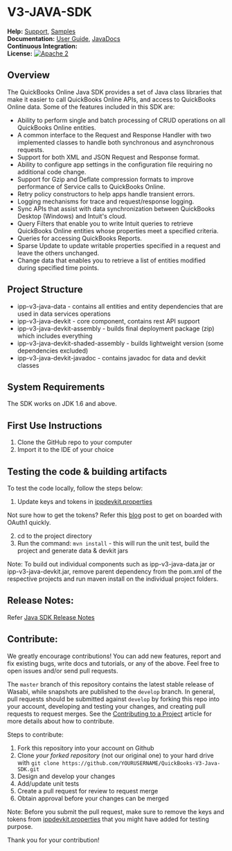 V3-JAVA-SDK
===========

**Help:** [Support](https://developer.intuit.com/help), [Samples](https://developer.intuit.com/docs/0100_quickbooks_online/0400_tools/0005_sdks/0200_java/0004_sample_code_and_sample_apps) <br/>
**Documentation:** [User Guide](https://developer.intuit.com/docs/0100_quickbooks_online/0400_tools/0005_accounting/0200_java/0001_quick_start), [JavaDocs](https://developer-static.intuit.com/SDKDocs/QBV3Doc/ipp-v3-java-devkit-javadoc/index.html)
<br/>
**Continuous Integration:** <br/>
**License:** [![Apache 2](http://img.shields.io/badge/license-Apache%202-brightgreen.svg)](http://www.apache.org/licenses/LICENSE-2.0) <br/>


## Overview
The QuickBooks Online Java SDK provides a set of Java class libraries that make it easier to call QuickBooks Online APIs, and access to QuickBooks Online data. Some of the features included in this SDK are:

* Ability to perform single and batch processing of CRUD operations on all QuickBooks Online entities.
* A common interface to the Request and Response Handler with two implemented classes to handle both synchronous and asynchronous requests.
* Support for both XML and JSON Request and Response format.
* Ability to configure app settings in the configuration file requiring no additional code change.
* Support for Gzip and Deflate compression formats to improve performance of Service calls to QuickBooks Online.
* Retry policy constructors to help apps handle transient errors.
* Logging mechanisms for trace and request/response logging.
* Sync APIs that assist with data synchronization between QuickBooks Desktop (Windows) and Intuit's cloud.
* Query Filters that enable you to write Intuit queries to retrieve QuickBooks Online entities whose properties meet a specified criteria.
* Queries for accessing QuickBooks Reports.
* Sparse Update to update writable properties specified in a request and leave the others unchanged.
* Change data that enables you to retrieve a list of entities modified during specified time points.

## Project Structure
* ipp-v3-java-data - contains all entities and entity dependencies that are used in data services operations
* ipp-v3-java-devkit - core component, contains rest API support
* ipp-v3-java-devkit-assembly - builds final deployment package (zip) which includes everything
* ipp-v3-java-devkit-shaded-assembly - builds lightweight version (some dependencies excluded)
* ipp-v3-java-devkit-javadoc - contains javadoc for data and devkit classes

## System Requirements
The SDK works on JDK 1.6 and above.

## First Use Instructions
1. Clone the GitHub repo to your computer
2. Import it to the IDE of your choice

## Testing the code & building artifacts

To test the code locally, follow the steps below:

1. Update keys and tokens in [ippdevkit.properties](https://github.com/intuit/QuickBooks-V3-Java-SDK/blob/master/ipp-v3-java-devkit/src/test/resources/ippdevkit.properties) 

Not sure how to get the tokens? Refer this [blog](https://developer.intuit.com/hub/blog/2016/04/25/quick-start-to-quickbooks-online-rest-api-with-oauth1-0) post to get on boarded with OAuth1 quickly.

2. cd to the project directory
3. Run the command: `mvn install` - this will run the unit test, build the project and generate data & devkit jars

Note: To build out individual components such as ipp-v3-java-data.jar or ipp-v3-java-devkit.jar, remove parent dependency from the pom.xml of the respective projects and run maven install on the individual project folders.

## Release Notes:
Refer [Java SDK Release Notes](https://developer.intuit.com/docs/0100_quickbooks_online/0400_tools/0005_sdks/0200_java/0080_quickbooks_java_sdk_release_notes)

## Contribute:
We greatly encourage contributions! You can add new features, report and fix existing bugs, write docs and
tutorials, or any of the above. Feel free to open issues and/or send pull requests.

The `master` branch of this repository contains the latest stable release of Wasabi, while snapshots are published to the `develop` branch. In general, pull requests should be submitted against `develop` by forking this repo into your account, developing and testing your changes, and creating pull requests to request merges. See the [Contributing to a Project](https://guides.github.com/activities/contributing-to-open-source/)
article for more details about how to contribute.

Steps to contribute:

1. Fork this repository into your account on Github
2. Clone *your forked repository* (not our original one) to your hard drive with `git clone https://github.com/YOURUSERNAME/QuickBooks-V3-Java-SDK.git`
3. Design and develop your changes
4. Add/update unit tests
5. Create a pull request for review to request merge
6. Obtain approval before your changes can be merged

Note: Before you submit the pull request, make sure to remove the keys and tokens from [ippdevkit.properties](https://github.com/intuit/QuickBooks-V3-Java-SDK/blob/master/ipp-v3-java-devkit/src/test/resources/ippdevkit.properties) that you might have added for testing purpose.

Thank you for your contribution!




